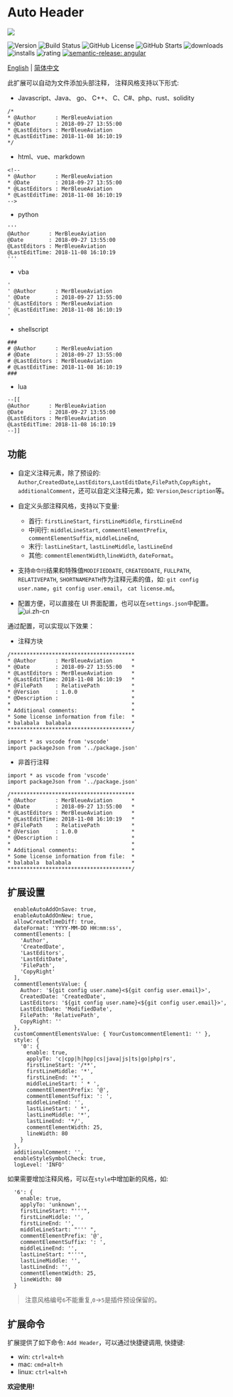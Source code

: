 <!--
* @Author                : Robert Huang<56649783@qq.com>                       
* @CreatedDate           : 2023-02-04 20:35:52                                 
* @LastEditors           : Robert Huang<56649783@qq.com>                       
* @LastEditDate          : 2023-02-04 20:35:52                                 
* @FilePath              : auto-header-plus/README.zh-cn.md                    
* @CopyRight             : MerBleueAviation                                    
-->


# Auto Header

![](https://github.com/hks2002/auto-header-plus/raw/master/images/icon.png)

![Version](https://img.shields.io/github/package-json/v/hks2002/auto-header-plus)
![Build Status](https://img.shields.io/github/actions/workflow/status/hks2002/auto-header-plus/Build.yml)
![GitHub License](https://img.shields.io/github/license/hks2002/auto-header-plus)
![GitHub Starts](https://img.shields.io/github/stars/hks2002/auto-header-plus)
![downloads](https://img.shields.io/visual-studio-marketplace/d/MerBleueAviation.auto-header-plus)
![installs](https://img.shields.io/visual-studio-marketplace/i/MerBleueAviation.auto-header-plus)
![rating](https://img.shields.io/visual-studio-marketplace/r/MerBleueAviation.auto-header-plus)
[![semantic-release: angular](https://img.shields.io/badge/semantic--release-angular-e10079?logo=semantic-release)](https://github.com/semantic-release/semantic-release)

[English](./README.md) | [简体中文](./README.zh-cn.md)

此扩展可以自动为文件添加头部注释， 注释风格支持以下形式:

- Javascript、Java、 go、 C++、 C、C#、php、rust、solidity

```
/*
* @Author      : MerBleueAviation
* @Date        : 2018-09-27 13:55:00
* @LastEditors : MerBleueAviation
* @LastEditTime: 2018-11-08 16:10:19
*/
```

- html、vue、markdown

```
<!--
* @Author      : MerBleueAviation
* @Date        : 2018-09-27 13:55:00
* @LastEditors : MerBleueAviation
* @LastEditTime: 2018-11-08 16:10:19
-->
```

- python

```
'''
@Author      : MerBleueAviation
@Date        : 2018-09-27 13:55:00
@LastEditors : MerBleueAviation
@LastEditTime: 2018-11-08 16:10:19
'''
```

- vba

```
'
' @Author      : MerBleueAviation
' @Date        : 2018-09-27 13:55:00
' @LastEditors : MerBleueAviation
' @LastEditTime: 2018-11-08 16:10:19
'
```

- shellscript

```
###
# @Author      : MerBleueAviation
# @Date        : 2018-09-27 13:55:00
# @LastEditors : MerBleueAviation
# @LastEditTime: 2018-11-08 16:10:19
###
```

- lua

```
--[[
@Author      : MerBleueAviation
@Date        : 2018-09-27 13:55:00
@LastEditors : MerBleueAviation
@LastEditTime: 2018-11-08 16:10:19
--]]
```

## 功能

- 自定义注释元素，除了预设的: `Author`,`CreatedDate`,`LastEditors`,`LastEditDate`,`FilePath`,`CopyRight`，`additionalComment`，还可以自定义注释元素，如: `Version`,`Description`等。

- 自定义头部注释风格，支持以下变量:

  - 首行: `firstLineStart`, `firstLineMiddle`, `firstLineEnd`
  - 中间行: `middleLineStart`, `commentElementPrefix`, `commentElementSuffix`, `middleLineEnd`,
  - 末行: `lastLineStart`, `lastLineMiddle`, `lastLineEnd`
  - 其他: `commentElementWidth`,`lineWidth`, `dateFormat`。

- 支持`命令行`结果和特殊值`MODIFIEDDATE`, `CREATEDDATE`, `FULLPATH`, `RELATIVEPATH`, `SHORTNAMEPATH`作为注释元素的值，如: `git config user.name`，`git config user.email`， `cat license.md`。

- 配置方便，可以直接在 UI 界面配置，也可以在`settings.json`中配置。
  ![ui.zh-cn](https://github.com/hks2002/auto-header-plus/raw/master/images/ui.zh-cn.png)

通过配置，可以实现以下效果：

- 注释方块

```
/***************************************
* @Author      : MerBleueAviation      *
* @Date        : 2018-09-27 13:55:00   *
* @LastEditors : MerBleueAviation      *
* @LastEditTime: 2018-11-08 16:10:19   *
* @FilePath    : RelativePath          *
* @Version     : 1.0.0                 *
* @Description :                       *
*                                      *
* Additional comments:                 *
* Some license information from file:  *
* balabala  balabala                   *
***************************************/

import * as vscode from 'vscode'
import packageJson from '../package.json'
```

- 非首行注释

```
import * as vscode from 'vscode'
import packageJson from '../package.json'

/***************************************
* @Author      : MerBleueAviation      *
* @Date        : 2018-09-27 13:55:00   *
* @LastEditors : MerBleueAviation      *
* @LastEditTime: 2018-11-08 16:10:19   *
* @FilePath    : RelativePath          *
* @Version     : 1.0.0                 *
* @Description :                       *
*                                      *
* Additional comments:                 *
* Some license information from file:  *
* balabala  balabala                   *
***************************************/

```

## 扩展设置

```
  enableAutoAddOnSave: true,
  enableAutoAddOnNew: true,
  allowCreateTimeDiff: true,
  dateFormat: 'YYYY-MM-DD HH:mm:ss',
  commentElements: [
    'Author',
    'CreatedDate',
    'LastEditors',
    'LastEditDate',
    'FilePath',
    'CopyRight'
  ],
  commentElementsValue: {
    Author: '${git config user.name}<${git config user.email}>',
    CreatedDate: 'CreatedDate',
    LastEditors: '${git config user.name}<${git config user.email}>',
    LastEditDate: 'ModifiedDate',
    FilePath: 'RelativePath',
    CopyRight: ''
  },
  customCommentElementsValue: { YourCustomcommentElement1: '' },
  style: {
    '0': {
      enable: true,
      applyTo: 'c|cpp|h|hpp|cs|java|js|ts|go|php|rs',
      firstLineStart: '/**',
      firstLineMiddle: '*',
      firstLineEnd: '*',
      middleLineStart: ' * ',
      commentElementPrefix: '@',
      commentElementSuffix: ': ',
      middleLineEnd: '',
      lastLineStart: ' *',
      lastLineMiddle: '*',
      lastLineEnd: '*/',
      commentElementWidth: 25,
      lineWidth: 80
    }
  },
  additionalComment: '',
  enableStyleSymbolCheck: true,
  logLevel: 'INFO'
```

如果需要增加注释风格，可以在`style`中增加新的风格，如:

```
  '6': {
    enable: true,
    applyTo: 'unknown',
    firstLineStart: "'''",
    firstLineMiddle: '',
    firstLineEnd: '',
    middleLineStart: "''' ",
    commentElementPrefix: '@',
    commentElementSuffix: ': ',
    middleLineEnd: '',
    lastLineStart: "'''",
    lastLineMiddle: '',
    lastLineEnd: '',
    commentElementWidth: 25,
    lineWidth: 80
  }
```

> 注意风格编号`6`不能重复,`0`->`5`是插件预设保留的。

## 扩展命令

扩展提供了如下命令: `Add Header`，可以通过快捷键调用, 快捷键:

- win: `ctrl+alt+h`
- mac: `cmd+alt+h`
- linux: `ctrl+alt+h`

**欢迎使用!**
